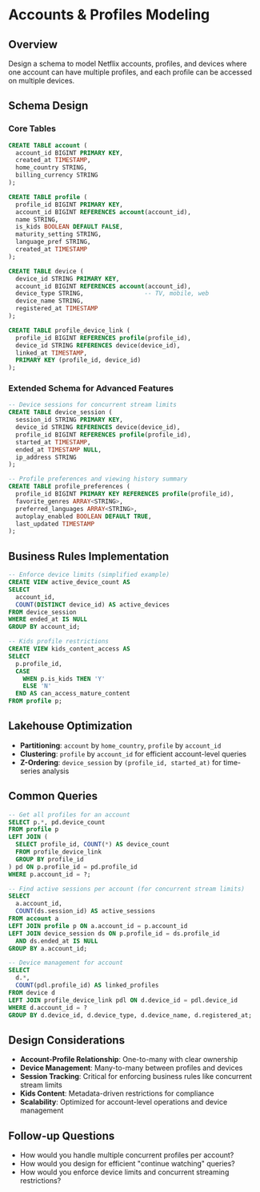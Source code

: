 # Accounts & Profiles Modeling

## Overview

Design a schema to model Netflix accounts, profiles, and devices where one account can have multiple profiles, and each profile can be accessed on multiple devices.

## Schema Design

### Core Tables

```sql
CREATE TABLE account (
  account_id BIGINT PRIMARY KEY,
  created_at TIMESTAMP,
  home_country STRING,
  billing_currency STRING
);

CREATE TABLE profile (
  profile_id BIGINT PRIMARY KEY,
  account_id BIGINT REFERENCES account(account_id),
  name STRING,
  is_kids BOOLEAN DEFAULT FALSE,
  maturity_setting STRING,
  language_pref STRING,
  created_at TIMESTAMP
);

CREATE TABLE device (
  device_id STRING PRIMARY KEY,
  account_id BIGINT REFERENCES account(account_id),
  device_type STRING,                 -- TV, mobile, web
  device_name STRING,
  registered_at TIMESTAMP
);

CREATE TABLE profile_device_link (
  profile_id BIGINT REFERENCES profile(profile_id),
  device_id STRING REFERENCES device(device_id),
  linked_at TIMESTAMP,
  PRIMARY KEY (profile_id, device_id)
);
```

### Extended Schema for Advanced Features

```sql
-- Device sessions for concurrent stream limits
CREATE TABLE device_session (
  session_id STRING PRIMARY KEY,
  device_id STRING REFERENCES device(device_id),
  profile_id BIGINT REFERENCES profile(profile_id),
  started_at TIMESTAMP,
  ended_at TIMESTAMP NULL,
  ip_address STRING
);

-- Profile preferences and viewing history summary
CREATE TABLE profile_preferences (
  profile_id BIGINT PRIMARY KEY REFERENCES profile(profile_id),
  favorite_genres ARRAY<STRING>,
  preferred_languages ARRAY<STRING>,
  autoplay_enabled BOOLEAN DEFAULT TRUE,
  last_updated TIMESTAMP
);
```

## Business Rules Implementation

```sql
-- Enforce device limits (simplified example)
CREATE VIEW active_device_count AS
SELECT
  account_id,
  COUNT(DISTINCT device_id) AS active_devices
FROM device_session
WHERE ended_at IS NULL
GROUP BY account_id;

-- Kids profile restrictions
CREATE VIEW kids_content_access AS
SELECT
  p.profile_id,
  CASE
    WHEN p.is_kids THEN 'Y'
    ELSE 'N'
  END AS can_access_mature_content
FROM profile p;
```

## Lakehouse Optimization

- **Partitioning**: `account` by `home_country`, `profile` by `account_id`
- **Clustering**: `profile` by `account_id` for efficient account-level queries
- **Z-Ordering**: `device_session` by `(profile_id, started_at)` for time-series analysis

## Common Queries

```sql
-- Get all profiles for an account
SELECT p.*, pd.device_count
FROM profile p
LEFT JOIN (
  SELECT profile_id, COUNT(*) AS device_count
  FROM profile_device_link
  GROUP BY profile_id
) pd ON p.profile_id = pd.profile_id
WHERE p.account_id = ?;

-- Find active sessions per account (for concurrent stream limits)
SELECT
  a.account_id,
  COUNT(ds.session_id) AS active_sessions
FROM account a
LEFT JOIN profile p ON a.account_id = p.account_id
LEFT JOIN device_session ds ON p.profile_id = ds.profile_id
  AND ds.ended_at IS NULL
GROUP BY a.account_id;

-- Device management for account
SELECT
  d.*,
  COUNT(pdl.profile_id) AS linked_profiles
FROM device d
LEFT JOIN profile_device_link pdl ON d.device_id = pdl.device_id
WHERE d.account_id = ?
GROUP BY d.device_id, d.device_type, d.device_name, d.registered_at;
```

## Design Considerations

- **Account-Profile Relationship**: One-to-many with clear ownership
- **Device Management**: Many-to-many between profiles and devices
- **Session Tracking**: Critical for enforcing business rules like concurrent stream limits
- **Kids Content**: Metadata-driven restrictions for compliance
- **Scalability**: Optimized for account-level operations and device management

## Follow-up Questions

- How would you handle multiple concurrent profiles per account?
- How would you design for efficient "continue watching" queries?
- How would you enforce device limits and concurrent streaming restrictions?
